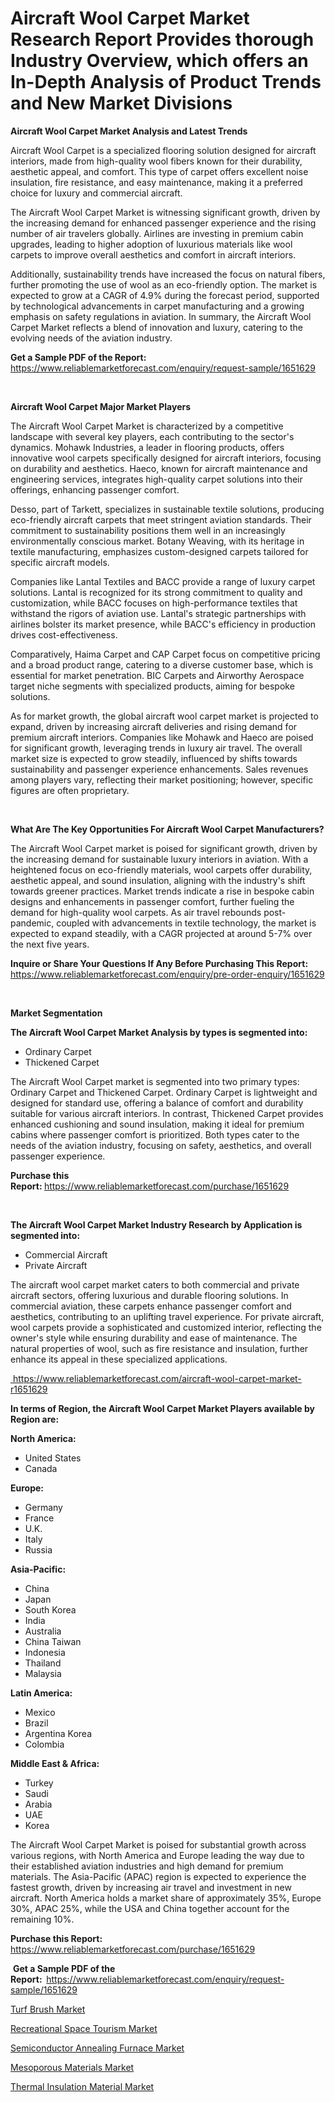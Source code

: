 <p><h1>Aircraft Wool Carpet Market Research Report Provides thorough Industry Overview, which offers an In-Depth Analysis of Product Trends and New Market Divisions</h1></p><p><strong>Aircraft Wool Carpet Market Analysis and Latest Trends</strong></p>
<p><p>Aircraft Wool Carpet is a specialized flooring solution designed for aircraft interiors, made from high-quality wool fibers known for their durability, aesthetic appeal, and comfort. This type of carpet offers excellent noise insulation, fire resistance, and easy maintenance, making it a preferred choice for luxury and commercial aircraft. </p><p>The Aircraft Wool Carpet Market is witnessing significant growth, driven by the increasing demand for enhanced passenger experience and the rising number of air travelers globally. Airlines are investing in premium cabin upgrades, leading to higher adoption of luxurious materials like wool carpets to improve overall aesthetics and comfort in aircraft interiors. </p><p>Additionally, sustainability trends have increased the focus on natural fibers, further promoting the use of wool as an eco-friendly option. The market is expected to grow at a CAGR of 4.9% during the forecast period, supported by technological advancements in carpet manufacturing and a growing emphasis on safety regulations in aviation. In summary, the Aircraft Wool Carpet Market reflects a blend of innovation and luxury, catering to the evolving needs of the aviation industry.</p></p>
<p><strong>Get a Sample PDF of the Report:&nbsp;</strong> <a href="https://www.reliablemarketforecast.com/enquiry/request-sample/1651629?utm_campaign=1124&utm_medium=2&utm_source=Github&utm_content=ia&utm_term=26092024&utm_id=aircraft-wool-carpet">https://www.reliablemarketforecast.com/enquiry/request-sample/1651629</a></p>
<p>&nbsp;</p>
<p><strong>Aircraft Wool Carpet Major Market Players</strong></p>
<p><p>The Aircraft Wool Carpet Market is characterized by a competitive landscape with several key players, each contributing to the sector's dynamics. Mohawk Industries, a leader in flooring products, offers innovative wool carpets specifically designed for aircraft interiors, focusing on durability and aesthetics. Haeco, known for aircraft maintenance and engineering services, integrates high-quality carpet solutions into their offerings, enhancing passenger comfort.</p><p>Desso, part of Tarkett, specializes in sustainable textile solutions, producing eco-friendly aircraft carpets that meet stringent aviation standards. Their commitment to sustainability positions them well in an increasingly environmentally conscious market. Botany Weaving, with its heritage in textile manufacturing, emphasizes custom-designed carpets tailored for specific aircraft models.</p><p>Companies like Lantal Textiles and BACC provide a range of luxury carpet solutions. Lantal is recognized for its strong commitment to quality and customization, while BACC focuses on high-performance textiles that withstand the rigors of aviation use. Lantal's strategic partnerships with airlines bolster its market presence, while BACC's efficiency in production drives cost-effectiveness.</p><p>Comparatively, Haima Carpet and CAP Carpet focus on competitive pricing and a broad product range, catering to a diverse customer base, which is essential for market penetration. BIC Carpets and Airworthy Aerospace target niche segments with specialized products, aiming for bespoke solutions.</p><p>As for market growth, the global aircraft wool carpet market is projected to expand, driven by increasing aircraft deliveries and rising demand for premium aircraft interiors. Companies like Mohawk and Haeco are poised for significant growth, leveraging trends in luxury air travel. The overall market size is expected to grow steadily, influenced by shifts towards sustainability and passenger experience enhancements. Sales revenues among players vary, reflecting their market positioning; however, specific figures are often proprietary.</p></p>
<p>&nbsp;</p>
<p><strong>What Are The Key Opportunities For Aircraft Wool Carpet Manufacturers?</strong></p>
<p><p>The Aircraft Wool Carpet market is poised for significant growth, driven by the increasing demand for sustainable luxury interiors in aviation. With a heightened focus on eco-friendly materials, wool carpets offer durability, aesthetic appeal, and sound insulation, aligning with the industry's shift towards greener practices. Market trends indicate a rise in bespoke cabin designs and enhancements in passenger comfort, further fueling the demand for high-quality wool carpets. As air travel rebounds post-pandemic, coupled with advancements in textile technology, the market is expected to expand steadily, with a CAGR projected at around 5-7% over the next five years.</p></p>
<p><strong>Inquire or Share Your Questions If Any Before Purchasing This Report:</strong> <a href="https://www.reliablemarketforecast.com/enquiry/pre-order-enquiry/1651629?utm_campaign=1124&utm_medium=2&utm_source=Github&utm_content=ia&utm_term=26092024&utm_id=aircraft-wool-carpet">https://www.reliablemarketforecast.com/enquiry/pre-order-enquiry/1651629</a></p>
<p>&nbsp;</p>
<p><strong>Market Segmentation</strong></p>
<p><strong>The Aircraft Wool Carpet Market Analysis by types is segmented into:</strong></p>
<p><ul><li>Ordinary Carpet</li><li>Thickened Carpet</li></ul></p>
<p><p>The Aircraft Wool Carpet market is segmented into two primary types: Ordinary Carpet and Thickened Carpet. Ordinary Carpet is lightweight and designed for standard use, offering a balance of comfort and durability suitable for various aircraft interiors. In contrast, Thickened Carpet provides enhanced cushioning and sound insulation, making it ideal for premium cabins where passenger comfort is prioritized. Both types cater to the needs of the aviation industry, focusing on safety, aesthetics, and overall passenger experience.</p></p>
<p><strong>Purchase this Report:&nbsp;</strong><a href="https://www.reliablemarketforecast.com/purchase/1651629?utm_campaign=1124&utm_medium=2&utm_source=Github&utm_content=ia&utm_term=26092024&utm_id=aircraft-wool-carpet">https://www.reliablemarketforecast.com/purchase/1651629</a></p>
<p>&nbsp;</p>
<p><strong>The Aircraft Wool Carpet Market Industry Research by Application is segmented into:</strong></p>
<p><ul><li>Commercial Aircraft</li><li>Private Aircraft</li></ul></p>
<p><p>The aircraft wool carpet market caters to both commercial and private aircraft sectors, offering luxurious and durable flooring solutions. In commercial aviation, these carpets enhance passenger comfort and aesthetics, contributing to an uplifting travel experience. For private aircraft, wool carpets provide a sophisticated and customized interior, reflecting the owner's style while ensuring durability and ease of maintenance. The natural properties of wool, such as fire resistance and insulation, further enhance its appeal in these specialized applications.</p></p>
<p><a href="https://www.reliablemarketforecast.com/aircraft-wool-carpet-market-r1651629?utm_campaign=1124&utm_medium=2&utm_source=Github&utm_content=ia&utm_term=26092024&utm_id=aircraft-wool-carpet">&nbsp;https://www.reliablemarketforecast.com/aircraft-wool-carpet-market-r1651629</a></p>
<p><strong>In terms of Region, the Aircraft Wool Carpet Market Players available by Region are:</strong></p>
<p>
    <p> <strong> North America: </strong>
        <ul>
            <li>United States</li>
            <li>Canada</li>
        </ul>
        </p> 
    <p> <strong> Europe: </strong>
        <ul>
            <li>Germany</li>
            <li>France</li>
            <li>U.K.</li>
            <li>Italy</li>
            <li>Russia</li>
        </ul>
        </p> 
    <p> <strong> Asia-Pacific: </strong>
        <ul>
            <li>China</li>
            <li>Japan</li>
            <li>South Korea</li>
            <li>India</li>
            <li>Australia</li>
            <li>China Taiwan</li>
            <li>Indonesia</li>
            <li>Thailand</li>
            <li>Malaysia</li>
        </ul>
        </p> 
    <p> <strong> Latin America: </strong>
        <ul>
            <li>Mexico</li>
            <li>Brazil</li>
            <li>Argentina Korea</li>
            <li>Colombia</li>
        </ul>
        </p> 
    <p> <strong> Middle East & Africa: </strong>
        <ul>
            <li>Turkey</li>
            <li>Saudi</li>
            <li>Arabia</li>
            <li>UAE</li>
            <li>Korea</li>
        </ul>
    </p>
    </p>
<p><p>The Aircraft Wool Carpet Market is poised for substantial growth across various regions, with North America and Europe leading the way due to their established aviation industries and high demand for premium materials. The Asia-Pacific (APAC) region is expected to experience the fastest growth, driven by increasing air travel and investment in new aircraft. North America holds a market share of approximately 35%, Europe 30%, APAC 25%, while the USA and China together account for the remaining 10%.</p></p>
<p><strong>Purchase this Report: </strong><a href="https://www.reliablemarketforecast.com/purchase/1651629?utm_campaign=1124&utm_medium=2&utm_source=Github&utm_content=ia&utm_term=26092024&utm_id=aircraft-wool-carpet">https://www.reliablemarketforecast.com/purchase/1651629</a></p>
<p>&nbsp;<strong>Get a Sample PDF of the Report:&nbsp;&nbsp;</strong><a href="https://www.reliablemarketforecast.com/enquiry/request-sample/1651629?utm_campaign=1124&utm_medium=2&utm_source=Github&utm_content=ia&utm_term=26092024&utm_id=aircraft-wool-carpet">https://www.reliablemarketforecast.com/enquiry/request-sample/1651629</a></p>
<p><strong></strong></p>
<p><p><a href="https://issuu.com/reportprime-2/docs/turf-brush-market-size-2030.pptx_8c78f65601e89e?utm_campaign=1124&utm_medium=2&utm_source=Github&utm_content=ia&utm_term=26092024&utm_id=aircraft-wool-carpet">Turf Brush Market</a></p><p><a href="https://github.com/sofayahoo2023/Market-Research-Report-List-6/blob/main/recreational-space-tourism-market.md?utm_campaign=1124&utm_medium=2&utm_source=Github&utm_content=ia&utm_term=26092024&utm_id=aircraft-wool-carpet">Recreational Space Tourism Market</a></p><p><a href="https://github.com/MegiMusaj575/Market-Research-Report-List-1/blob/main/semiconductor-annealing-furnace-market.md?utm_campaign=1124&utm_medium=2&utm_source=Github&utm_content=ia&utm_term=26092024&utm_id=aircraft-wool-carpet">Semiconductor Annealing Furnace Market</a></p><p><a href="https://www.linkedin.com/pulse/mesoporous-materials-market-emerging-trends-future-prospects-cz5qe?utm_campaign=1124&utm_medium=2&utm_source=Github&utm_content=ia&utm_term=26092024&utm_id=aircraft-wool-carpet">Mesoporous Materials Market</a></p><p><a href="https://www.linkedin.com/pulse/global-thermal-insulation-material-market-opportunities-vgtwe?utm_campaign=1124&utm_medium=2&utm_source=Github&utm_content=ia&utm_term=26092024&utm_id=aircraft-wool-carpet">Thermal Insulation Material Market</a></p></p>